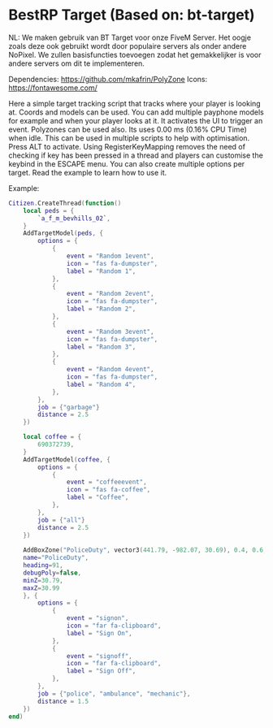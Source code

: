 # BestRP Target (Based on: bt-target)

NL: We maken gebruik van BT Target voor onze FiveM Server. Het oogje zoals deze ook gebruikt wordt door populaire servers als onder andere NoPixel. We zullen basisfuncties toevoegen zodat het gemakkelijker is voor andere servers om dit te implementeren.



Dependencies: https://github.com/mkafrin/PolyZone
Icons: https://fontawesome.com/

Here a simple target tracking script that tracks where your player is looking at. Coords and models can be used. You can add multiple payphone models for example and when your player looks at it. It activates the UI to trigger an event. Polyzones can be used also. Its uses 0.00 ms (0.16% CPU Time) when idle. This can be used in multiple scripts to help with optimisation. Press ALT to activate. Using RegisterKeyMapping removes the need of checking if key has been pressed in a thread and players can customise the keybind in the ESCAPE menu. You can also create multiple options per target. Read the example to learn how to use it.

Example: 

```lua
Citizen.CreateThread(function()
    local peds = {
        `a_f_m_bevhills_02`,
    }
    AddTargetModel(peds, {
        options = {
            {
                event = "Random 1event",
                icon = "fas fa-dumpster",
                label = "Random 1",
            },
            {
                event = "Random 2event",
                icon = "fas fa-dumpster",
                label = "Random 2",
            },
            {
                event = "Random 3event",
                icon = "fas fa-dumpster",
                label = "Random 3",
            },
            {
                event = "Random 4event",
                icon = "fas fa-dumpster",
                label = "Random 4",
            },
        },
        job = {"garbage"}
        distance = 2.5
    })

    local coffee = {
        690372739,
    }
    AddTargetModel(coffee, {
        options = {
            {
                event = "coffeeevent",
                icon = "fas fa-coffee",
                label = "Coffee",
            },
        },
        job = {"all"}
        distance = 2.5
    })
    
    AddBoxZone("PoliceDuty", vector3(441.79, -982.07, 30.69), 0.4, 0.6, {
	name="PoliceDuty",
	heading=91,
	debugPoly=false,
	minZ=30.79,
	maxZ=30.99
    }, {
        options = {
            {
                event = "signon",
                icon = "far fa-clipboard",
                label = "Sign On",
            },
            {
                event = "signoff",
                icon = "far fa-clipboard",
                label = "Sign Off",
            },
        },
        job = {"police", "ambulance", "mechanic"},
        distance = 1.5
    })
end)
```
